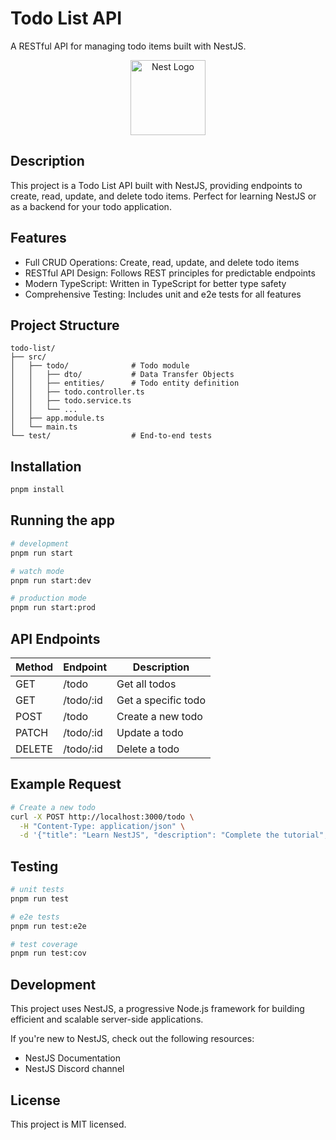 # Todo List API
A RESTful API for managing todo items built with NestJS.

<p align="center"> <a href="http://nestjs.com/" target="blank"><img src="https://nestjs.com/img/logo-small.svg" width="120" alt="Nest Logo" /></a> </p>

## Description
This project is a Todo List API built with NestJS, providing endpoints to create, read, update, and delete todo items. Perfect for learning NestJS or as a backend for your todo application.

## Features
- Full CRUD Operations: Create, read, update, and delete todo items
- RESTful API Design: Follows REST principles for predictable endpoints
- Modern TypeScript: Written in TypeScript for better type safety
- Comprehensive Testing: Includes unit and e2e tests for all features

## Project Structure
```
todo-list/
├── src/
│   ├── todo/              # Todo module
│   │   ├── dto/           # Data Transfer Objects
│   │   ├── entities/      # Todo entity definition
│   │   ├── todo.controller.ts
│   │   ├── todo.service.ts
│   │   └── ...
│   ├── app.module.ts
│   └── main.ts
└── test/                  # End-to-end tests
```

## Installation
```bash
pnpm install
```

## Running the app
```bash
# development
pnpm run start

# watch mode
pnpm run start:dev

# production mode
pnpm run start:prod
```

## API Endpoints
|Method|Endpoint|Description|
|---|---|---|
|GET|/todo|Get all todos|
|GET|/todo/:id|Get a specific todo|
|POST|/todo|Create a new todo|
|PATCH|/todo/:id|Update a todo|
|DELETE|/todo/:id|Delete a todo|

## Example Request
```bash
# Create a new todo
curl -X POST http://localhost:3000/todo \
  -H "Content-Type: application/json" \
  -d '{"title": "Learn NestJS", "description": "Complete the tutorial", "completed": false}'
```
## Testing
```bash
# unit tests
pnpm run test

# e2e tests
pnpm run test:e2e

# test coverage
pnpm run test:cov
```

## Development
This project uses NestJS, a progressive Node.js framework for building efficient and scalable server-side applications.

If you're new to NestJS, check out the following resources:

- NestJS Documentation
- NestJS Discord channel
## License
This project is MIT licensed.